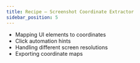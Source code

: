 ```yaml
---
title: Recipe — Screenshot Coordinate Extractor
sidebar_position: 5
---
```


- Mapping UI elements to coordinates
- Click automation hints
- Handling different screen resolutions
- Exporting coordinate maps
